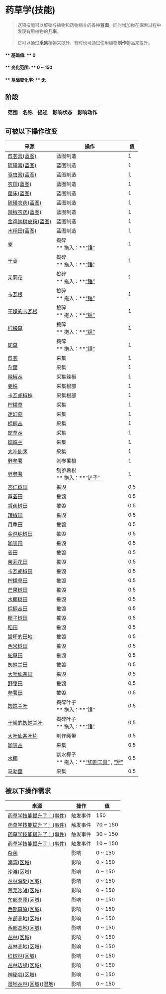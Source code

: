 # 药草学(技能)  
> 这项技能可以解锁与植物和药物相关的各种<b>蓝图</b>，同时增加你在探索过程中发现有用植物的<b>几率</b>。<br><br>它可以通过<b>采集</b>植物来提升，有时也可通过使用植物<b>制作</b>物品来提升。  
  
#### ** 基础值: ** 0   
#### ** 变化范围: ** 0 ~ 150  
#### ** 基础变化率: ** 无   
## 阶段  
范围  |  名称  |  描述  |  影响状态  |  影响动作  
----  |  ----  |  ----  |  ----  |  ----  
## 可被以下操作改变  
来源  |  操作  |  值  
----  |  ----  |  ----  
[芦荟膏(蓝图)](Bp_AloeGel.md)  |  蓝图制造  |  1  
[硫磺膏(蓝图)](Bp_BrimstoneGel.md)  |  蓝图制造  |  1  
[驱虫膏(蓝图)](Bp_BugRepellent.md)  |  蓝图制造  |  1  
[农田(蓝图)](Bp_CropPlot.md)  |  蓝图制造  |  1  
[菌床(蓝图)](Bp_MushroomBed.md)  |  蓝图制造  |  1  
[硫磺农药(蓝图)](Bp_PesticideBrimstone.md)  |  蓝图制造  |  1  
[辣椒农药(蓝图)](Bp_PesticideChilli.md)  |  蓝图制造  |  1  
[金鸡纳树皮粉(蓝图)](Bp_Quinine.md)  |  蓝图制造  |  1  
[水稻田(蓝图)](Bp_RicePaddy.md)  |  蓝图制造  |  1  
[姜](Ginger.md)  |  捣碎<br>** 拖入：**[“锤”](tag_Hammer.md)  |  1  
[干姜](GingerDried.md)  |  捣碎<br>** 拖入：**[“锤”](tag_Hammer.md)  |  1  
[茉莉花](JasmineFlowers.md)  |  捣碎<br>** 拖入：**[“锤”](tag_Hammer.md)  |  1  
[卡瓦根](KavaRoot.md)  |  捣碎<br>** 拖入：**[“锤”](tag_Hammer.md)  |  1  
[干燥的卡瓦根](KavaRootDried.md)  |  捣碎<br>** 拖入：**[“锤”](tag_Hammer.md)  |  1  
[柠檬草](LemongrassStalks.md)  |  捣碎<br>** 拖入：**[“锤”](tag_Hammer.md)  |  1  
[蛇草](SnakeGrass.md)  |  捣碎<br>** 拖入：**[“锤”](tag_Hammer.md)  |  1  
[芦荟](AloeVera.md)  |  采集  |  1  
[杂菌](AssortedMushroomsPlant.md)  |  采集  |  1  
[辣椒丛](ChiliPlant.md)  |  采集辣椒  |  1  
[姜株](GingerPlant.md)  |  采集根部  |  1  
[卡瓦胡椒株](KavaPlant.md)  |  采集根部  |  1  
[柠檬草](Lemongrass.md)  |  采集  |  1  
[迷幻菇](MagicMushroomsPlant.md)  |  采集  |  1  
[棕榈丛](PalmBush.md)  |  采集  |  1  
[蛇草丛](SnakegrassPatch.md)  |  采集  |  1  
[蜘蛛兰](SpiderLily.md)  |  采集  |  1  
[大叶仙茅](WeevilLily.md)  |  采集  |  1  
[野参薯](YamPlant.md)  |  刨参薯根  |  1  
[野参薯](YamPlant.md)  |  刨参薯根<br>** 拖入：**[“铲子”](tag_Shovel.md)  |  1  
[杏仁树田](CropPlotAlmondTree.md)  |  摧毁  |  0.5  
[芦荟田](CropPlotAloeVera.md)  |  摧毁  |  0.5  
[香蕉树田](CropPlotBananaTree.md)  |  摧毁  |  0.5  
[辣椒田](CropPlotChilies.md)  |  摧毁  |  0.5  
[月季田](CropPlotChinaRose.md)  |  摧毁  |  0.5  
[金鸡纳树田](CropPlotCinchonaTree.md)  |  摧毁  |  0.5  
[咖啡田](CropPlotCoffee.md)  |  摧毁  |  0.5  
[姜田](CropPlotGinger.md)  |  摧毁  |  0.5  
[茉莉花田](CropPlotJasmine.md)  |  摧毁  |  0.5  
[卡瓦胡椒田](CropPlotKava.md)  |  摧毁  |  0.5  
[柠檬草田](CropPlotLemonGrass.md)  |  摧毁  |  0.5  
[芒果树田](CropPlotMangoTree.md)  |  摧毁  |  0.5  
[水椰树田](CropPlotNipaPalm.md)  |  摧毁  |  0.5  
[棕榈丛田](CropPlotPalmBush.md)  |  摧毁  |  0.5  
[椰子树田](CropPlotPalmTree.md)  |  摧毁  |  0.5  
[稻田](CropPlotRice.md)  |  摧毁  |  0.5  
[毁坏的田地](CropPlotRuined.md)  |  摧毁  |  0.5  
[西米树田](CropPlotSagoPalm.md)  |  摧毁  |  0.5  
[蛇草田](CropPlotSnakeGrass.md)  |  摧毁  |  0.5  
[蜘蛛兰田](CropPlotSpiderLily.md)  |  摧毁  |  0.5  
[大叶仙茅田](CropPlotWeevilLily.md)  |  摧毁  |  0.5  
[野枣田](CropPlotWildJujube.md)  |  摧毁  |  0.5  
[参薯田](CropPlotYam.md)  |  摧毁  |  0.5  
[蜘蛛兰叶](SpiderLilyLeaves.md)  |  捣碎叶子<br>** 拖入：**[“锤”](tag_Hammer.md)  |  0.5  
[干燥的蜘蛛兰叶](SpiderLilyLeavesDried.md)  |  捣碎叶子<br>** 拖入：**[“锤”](tag_Hammer.md)  |  0.5  
[大叶仙茅叶片](WeevilLilyLeaves.md)  |  制作绷带  |  0.5  
[咖啡丛](CoffeePlant.md)  |  采集  |  0.5  
[水椰](NipaPalm.md)  |  割水椰子<br>** 拖入：**[“切割工具”](tag_Cutter.md) , [“斧”](tag_Axe.md)  |  0.5  
[马勃菌](PuffballsPlant.md)  |  采集  |  0.5  
## 被以下操作需求  
来源  |  操作  |  值  
----  |  ----  |  ----  
[药草学技能提升了！(事件)](Event_SkillHerbology4.md)  |  触发事件  |  150  
[药草学技能提升了！(事件)](Event_SkillHerbology3.md)  |  触发事件  |  70 ~ 150  
[药草学技能提升了！(事件)](Event_SkillHerbology2.md)  |  触发事件  |  30 ~ 150  
[药草学技能提升了！(事件)](Event_SkillHerbology1.md)  |  触发事件  |  10 ~ 150  
[杂菌](AssortedMushrooms.md)  |  影响  |  0 ~ 150  
[海湾(区域)](Bay.md)  |  影响  |  0 ~ 150  
[沙滩(区域)](Beach.md)  |  影响  |  0 ~ 150  
[丛林深处(区域)](DeepJungle.md)  |  影响  |  0 ~ 150  
[荒芜沙滩(区域)](DesolateBeach.md)  |  影响  |  0 ~ 150  
[东部草原(区域)](GrasslandsE.md)  |  影响  |  0 ~ 150  
[西部草原(区域)](GrasslandsW.md)  |  影响  |  0 ~ 150  
[东部高地(区域)](HighlandsEastern.md)  |  影响  |  0 ~ 150  
[西部高地(区域)](HighlandsWestern.md)  |  影响  |  0 ~ 150  
[丛林(区域)](Jungle.md)  |  影响  |  0 ~ 150  
[丛林高地(区域)](JungleHighlands.md)  |  影响  |  0 ~ 150  
[红树林(区域)](Mangroves.md)  |  影响  |  0 ~ 150  
[丛林边缘(区域)](Outskirts.md)  |  影响  |  0 ~ 150  
[神秘谷(区域)](SecretValley.md)  |  影响  |  0 ~ 150  
[湿地丛林(区域)(湿地)](Wetlands.md)  |  影响  |  0 ~ 150  


<script>document.title="药草学(技能) - 卡牌生存百科 Card Survival Wiki";</script>